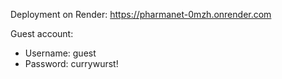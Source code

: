 Deployment on Render: https://pharmanet-0mzh.onrender.com

Guest account: 
- Username: guest
- Password: currywurst!
